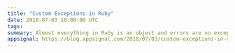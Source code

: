 ```yaml
---
title: "Custom Exceptions in Ruby"
date: 2018-07-03 10:00:00 UTC
tags:
summary: Almost everything in Ruby is an object and errors are no exception.
appsignal: https://blog.appsignal.com/2018/07/03/custom-exceptions-in-ruby.html
---
```

